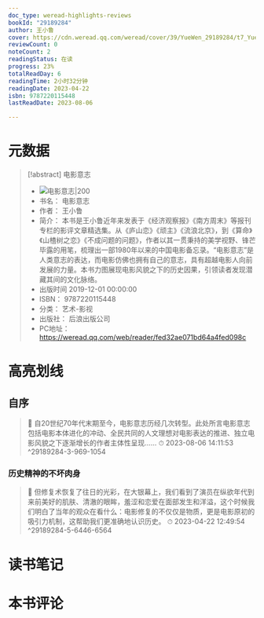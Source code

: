 ```yaml
---
doc_type: weread-highlights-reviews
bookId: "29189284"
author: 王小鲁
cover: https://cdn.weread.qq.com/weread/cover/39/YueWen_29189284/t7_YueWen_29189284.jpg
reviewCount: 0
noteCount: 2
readingStatus: 在读
progress: 23%
totalReadDay: 6
readingTime: 2小时32分钟
readingDate: 2023-04-22
isbn: 9787220115448
lastReadDate: 2023-08-06

---
```

# 元数据
> [!abstract] 电影意志
> - ![ 电影意志|200](https://cdn.weread.qq.com/weread/cover/39/YueWen_29189284/t7_YueWen_29189284.jpg)
> - 书名： 电影意志
> - 作者： 王小鲁
> - 简介： 本书是王小鲁近年来发表于《经济观察报》《南方周末》等报刊专栏的影评文章精选集。从《庐山恋》《顽主》《流浪北京》，到《算命》《山楂树之恋》《不成问题的问题》，作者以其一贯秉持的美学视野、锋芒毕露的用笔，梳理出一部1980年以来的中国电影备忘录。“电影意志”是人类意志的表达，而电影仿佛也拥有自己的意志，具有超越电影人向前发展的力量。本书力图展现电影风貌之下的历史因果，引领读者发现潜藏其间的文化脉络。
> - 出版时间 2019-12-01 00:00:00
> - ISBN： 9787220115448
> - 分类： 艺术-影视
> - 出版社： 后浪出版公司
> - PC地址：https://weread.qq.com/web/reader/fed32ae071bd64a4fed098c

# 高亮划线

## 自序

> 📌 自20世纪70年代末期至今，电影意志历经几次转型。此处所言电影意志包括电影本体进化的冲动、全民共同的人文理想对电影表达的推进、独立电影风貌之下逐渐增长的作者主体性呈现…… 
> ⏱ 2023-08-06 14:11:53 ^29189284-3-969-1054

### 历史精神的不坏肉身

> 📌 但修复术恢复了往日的光彩，在大银幕上，我们看到了演员在纵欲年代到来前美好的肌肤、清澈的眼眸，羞涩和恋爱在面部发生和洋溢，这个时候我们明白了当年的观众在看什么：电影修复的不仅仅是物质，更是电影原初的吸引力机制，这帮助我们更准确地认识历史。 
> ⏱ 2023-04-22 12:49:54 ^29189284-5-6446-6564

# 读书笔记

# 本书评论
